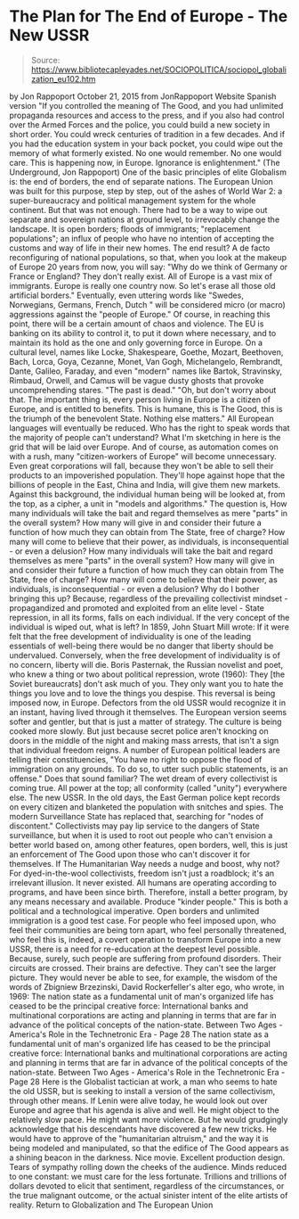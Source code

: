 # The Plan for The End of Europe - The New USSR

> Source: https://www.bibliotecapleyades.net/SOCIOPOLITICA/sociopol_globalization_eu102.htm

by Jon Rappoport October 21, 2015
from JonRappoport Website
Spanish version
"If you controlled the meaning of The Good,
and you had unlimited propaganda resources and access to the press,
and if you also had control over the Armed Forces and the police,
you could build a new society in short order.
You could wreck centuries of tradition in a few decades.
And if you had the education system in your back pocket,
you could wipe out the memory of what formerly existed.
No one would remember. No one would care.
This is happening now, in Europe.
Ignorance is enlightenment."
(The Underground, Jon Rappoport)
One of the basic principles of elite Globalism is:
the end of borders, the end of separate nations.
The European Union was built for this purpose, step by step, out of the ashes of World War 2:
a super-bureaucracy and political management system for the whole continent.
But that was not enough. There had to be a way to wipe out separate and sovereign nations at ground level, to irrevocably change the landscape. It is open borders; floods of immigrants; "replacement populations"; an influx of people who have no intention of accepting the customs and way of life in their new homes. The end result?
A de facto reconfiguring of national populations, so that, when you look at the makeup of Europe 20 years from now, you will say:
"Why do we think of Germany or France or England? They don't really exist. All of Europe is a vast mix of immigrants. Europe is really one country now. So let's erase all those old artificial borders."
Eventually, even uttering words like "Swedes, Norwegians, Germans, French, Dutch " will be considered micro (or macro) aggressions against the "people of Europe." Of course, in reaching this point, there will be a certain amount of chaos and violence. The EU is banking on its ability to control it, to put it down where necessary, and to maintain its hold as the one and only governing force in Europe. On a cultural level, names like Locke, Shakespeare, Goethe, Mozart, Beethoven, Bach, Lorca, Goya, Cezanne, Monet, Van Gogh, Michelangelo, Rembrandt, Dante, Galileo, Faraday, and even "modern" names like Bartok, Stravinsky, Rimbaud, Orwell, and Camus will be vague dusty ghosts that provoke uncomprehending stares.
"The past is dead." "Oh, but don't worry about that. The important thing is, every person living in Europe is a citizen of Europe, and is entitled to benefits. This is humane, this is The Good, this is the triumph of the benevolent State. Nothing else matters."
All European languages will eventually be reduced. Who has the right to speak words that the majority of people can't understand? What I'm sketching in here is the grid that will be laid over Europe. And of course, as automation comes on with a rush, many "citizen-workers of Europe" will become unnecessary. Even great corporations will fall, because they won't be able to sell their products to an impoverished population. They'll hope against hope that the billions of people in the East, China and India, will give them new markets. Against this background, the individual human being will be looked at, from the top, as a cipher, a unit in "models and algorithms." The question is,
How many individuals will take the bait and regard themselves as mere "parts" in the overall system? How many will give in and consider their future a function of how much they can obtain from The State, free of charge? How many will come to believe that their power, as individuals, is inconsequential - or even a delusion?
How many individuals will take the bait and regard themselves as mere "parts" in the overall system?
How many will give in and consider their future a function of how much they can obtain from The State, free of charge?
How many will come to believe that their power, as individuals, is inconsequential - or even a delusion?
Why do I bother bringing this up?
Because, regardless of the prevailing collectivist mindset - propagandized and promoted and exploited from an elite level - State repression, in all its forms, falls on each individual. If the very concept of the individual is wiped out, what is left? In 1859, John Stuart Mill wrote:
If it were felt that the free development of individuality is one of the leading essentials of well-being there would be no danger that liberty should be undervalued.
Conversely, when the free development of individuality is of no concern, liberty will die. Boris Pasternak, the Russian novelist and poet, who knew a thing or two about political repression, wrote (1960):
They [the Soviet bureaucrats] don't ask much of you. They only want you to hate the things you love and to love the things you despise.
This reversal is being imposed now, in Europe. Defectors from the old USSR would recognize it in an instant, having lived through it themselves. The European version seems softer and gentler, but that is just a matter of strategy. The culture is being cooked more slowly. But just because secret police aren't knocking on doors in the middle of the night and making mass arrests, that isn't a sign that individual freedom reigns. A number of European political leaders are telling their constituencies,
"You have no right to oppose the flood of immigration on any grounds. To do so, to utter such public statements, is an offense."
Does that sound familiar? The wet dream of every collectivist is coming true. All power at the top; all conformity (called "unity") everywhere else. The new USSR. In the old days, the East German police kept records on every citizen and blanketed the population with snitches and spies. The modern Surveillance State has replaced that, searching for "nodes of discontent." Collectivists may pay lip service to the dangers of State surveillance, but when it is used to root out people who can't envision a better world based on, among other features, open borders, well, this is just an enforcement of The Good upon those who can't discover it for themselves. If The Humanitarian Way needs a nudge and boost, why not? For dyed-in-the-wool collectivists, freedom isn't just a roadblock; it's an irrelevant illusion. It never existed. All humans are operating according to programs, and have been since birth. Therefore, install a better program, by any means necessary and available. Produce "kinder people." This is both a political and a technological imperative. Open borders and unlimited immigration is a good test case. For people who feel imposed upon, who feel their communities are being torn apart, who feel personally threatened, who feel this is, indeed, a covert operation to transform Europe into a new USSR, there is a need for re-education at the deepest level possible.
Because, surely, such people are suffering from profound disorders. Their circuits are crossed. Their brains are defective. They can't see the larger picture. They would never be able to see, for example, the wisdom of the words of Zbigniew Brzezinski, David Rockerfeller's alter ego, who wrote, in 1969:
The nation state as a fundamental unit of man's organized life has ceased to be the principal creative force: International banks and multinational corporations are acting and planning in terms that are far in advance of the political concepts of the nation-state. Between Two Ages - America's Role in the Technetronic Era - Page 28
The nation state as a fundamental unit of man's organized life has ceased to be the principal creative force: International banks and multinational corporations are acting and planning in terms that are far in advance of the political concepts of the nation-state.
Between Two Ages - America's Role in the Technetronic Era - Page 28
Here is the Globalist tactician at work, a man who seems to hate the old USSR, but is seeking to install a version of the same collectivism, through other means. If Lenin were alive today, he would look out over Europe and agree that his agenda is alive and well.
He might object to the relatively slow pace. He might want more violence. But he would grudgingly acknowledge that his descendants have discovered a few new tricks. He would have to approve of the "humanitarian altruism," and the way it is being modeled and manipulated, so that the edifice of The Good appears as a shining beacon in the darkness. Nice movie. Excellent production design. Tears of sympathy rolling down the cheeks of the audience. Minds reduced to one constant:
we must care for the less fortunate.
Trillions and trillions of dollars devoted to elicit that sentiment, regardless of the circumstances, or the true malignant outcome, or the actual sinister intent of the elite artists of reality.
Return to Globalization and The European Union
